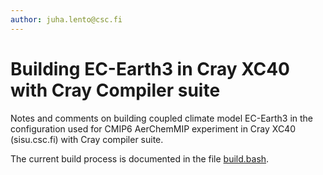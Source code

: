 ```yaml
---
author: juha.lento@csc.fi
---
```


Building EC-Earth3 in Cray XC40 with Cray Compiler suite
========================================================

Notes and comments on building coupled climate model EC-Earth3 in the configuration used for CMIP6 AerChemMIP experiment in Cray XC40 (sisu.csc.fi) with Cray compiler suite.

The current build process is documented in the file [build.bash](build.bash).
